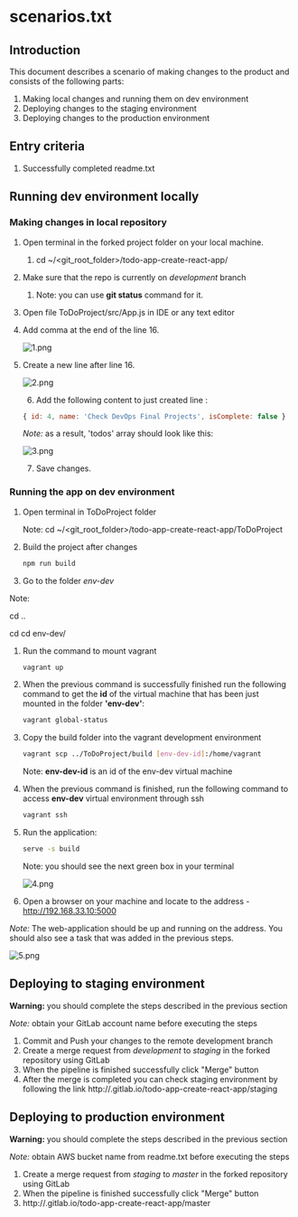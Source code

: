 # scenarios.txt

## Introduction

This document describes a scenario of making changes to the product and consists of the following parts:

1. Making local changes and running them on dev environment
2. Deploying changes to the staging environment
3. Deploying changes to the production environment

## Entry criteria

1. Successfully completed readme.txt 

## Running dev environment locally

### Making changes in local repository

1. Open terminal in the forked project folder on your local machine.
    1. cd ~/<git_root_folder>/todo-app-create-react-app/
2. Make sure that the repo is currently on *development* branch
    1. Note: you can use **git status** command for it.
3. Open file ToDoProject/src/App.js in IDE or any text editor
4. Add comma at the end of the line 16.

    ![1.png](https://www.notion.so/image/https%3A%2F%2Fs3-us-west-2.amazonaws.com%2Fsecure.notion-static.com%2F83cc6184-f052-4a7e-b4d9-a4fc51c47e72%2FUntitled.png)

5. Create a new line after line 16.

    ![2.png](https://www.notion.so/image/https%3A%2F%2Fs3-us-west-2.amazonaws.com%2Fsecure.notion-static.com%2F2de1dbd3-fecd-4cf9-b82a-2d232a69b6f0%2FUntitled.png)

     6. Add the following content to just created line :

    ```jsx
    { id: 4, name: 'Check DevOps Final Projects', isComplete: false }
    ```

    *Note:*  as a result, 'todos' array should look like this: 

    ![3.png](https://www.notion.so/image/https%3A%2F%2Fs3-us-west-2.amazonaws.com%2Fsecure.notion-static.com%2F596e3c0e-b9f9-4fff-89af-c609f987d9e1%2FUntitled.png)

    7. Save changes.

### Running the app on dev environment

1. Open terminal in ToDoProject folder 

    Note: cd ~/<git_root_folder>/todo-app-create-react-app/ToDoProject

2. Build the project after changes

    ```bash
    npm run build
    ```

3. Go to the folder *env-dev* 

Note: 

cd ..

cd cd env-dev/

1. Run the command to mount vagrant

    ```bash
    vagrant up
    ```

2. When the previous command is successfully finished run the following command to get the **id** of the virtual machine that has been just mounted in the folder **'env-dev'**:

    ```bash
    vagrant global-status
    ```

3. Copy the build folder into the vagrant development environment

    ```bash
    vagrant scp ../ToDoProject/build [env-dev-id]:/home/vagrant
    ```

    Note: **env-dev-id** is an id of the env-dev virtual machine

4. When the previous command is finished, run the following command to access **env-dev** virtual environment through ssh

    ```bash
    vagrant ssh
    ```

5. Run the application:

    ```bash
    serve -s build
    ```

    Note: you should see the next green box in your terminal

    ![4.png](https://www.notion.so/image/https%3A%2F%2Fs3-us-west-2.amazonaws.com%2Fsecure.notion-static.com%2Fa3b0f387-f49a-4294-a699-40bffa4d92f9%2FUntitled.png?table=block&id=52addf01-d7a0-475d-8e10-f7dcbe3ed1cb&width=1470&cache=v2)

6. Open a browser on your machine and locate to the address - http://192.168.33.10:5000

*Note:* The web-application should be up and running on the address. You should also see a task that was added in the previous steps.

![5.png](https://www.notion.so/image/https%3A%2F%2Fs3-us-west-2.amazonaws.com%2Fsecure.notion-static.com%2F76c3ef81-a80e-4432-a5e6-6ea3d280c7ec%2FUntitled.png?table=block&id=24fb3d2e-9619-4855-8461-73f0c6dee4ef&width=860&cache=v2)

## Deploying to staging environment

**Warning:** you should complete the steps described in the previous section

*Note:* obtain your GitLab account name before executing the steps

1. Commit and Push your changes to the remote development branch
2. Create a merge request from *development* to *staging* in the forked repository using GitLab
3. When the pipeline is finished successfully click "Merge" button
4. After the merge is completed you can check staging environment by following the link http://***<your-gitlab-account-name>***.gitlab.io/todo-app-create-react-app/staging

## Deploying to production environment

**Warning:** you should complete the steps described in the previous section

*Note:* obtain AWS bucket name from readme.txt before executing the steps

1. Create a merge request from *staging* to *master* in the forked repository using GitLab 
2. When the pipeline is finished successfully click "Merge" button
3. http://***<your-gitlab-account-name>***.gitlab.io/todo-app-create-react-app/master